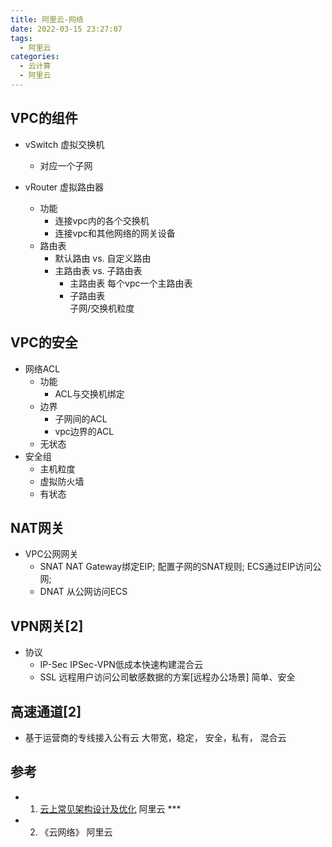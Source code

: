 ```yaml
---
title: 阿里云-网络
date: 2022-03-15 23:27:07
tags:
  - 阿里云
categories:
  - 云计算  
  - 阿里云
---
```


<p></p>
<!-- more -->


## VPC的组件
+ vSwitch 虚拟交换机
  - 对应一个子网

+ vRouter 虚拟路由器
  - 功能
    - 连接vpc内的各个交换机
    - 连接vpc和其他网络的网关设备
  - 路由表
    - 默认路由 vs. 自定义路由
    - 主路由表 vs. 子路由表
      - 主路由表
        每个vpc一个主路由表
      - 子路由表  
        子网/交换机粒度

## VPC的安全
+ 网络ACL
  - 功能
    - ACL与交换机绑定
  - 边界  
    - 子网间的ACL
    - vpc边界的ACL
  - 无状态  
+ 安全组
  - 主机粒度
  - 虚拟防火墙
  - 有状态        

## NAT网关
+ VPC公网网关
  - SNAT
    NAT Gateway绑定EIP;
    配置子网的SNAT规则;
    ECS通过EIP访问公网;
  - DNAT
    从公网访问ECS

## VPN网关[2]
+ 协议
  + IP-Sec
    IPSec-VPN低成本快速构建混合云
  + SSL
    远程用户访问公司敏感数据的方案[远程办公场景]
    简单、安全
    
## 高速通道[2]
+ 基于运营商的专线接入公有云
  大带宽，稳定， 安全，私有， 混合云

## 参考
+ 1. [云上常见架构设计及优化](https://www.bilibili.com/video/BV1tD4y1977x) 阿里云 ***
+ 2. 《云网络》 阿里云